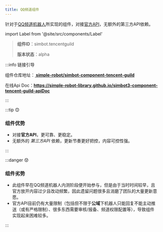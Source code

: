 ```yaml
---
title: QQ频道组件
---
```


针对于[QQ频道机器人](https://bot.q.qq.com/wiki/)所实现的组件，对接[官方API](https://bot.q.qq.com/wiki/develop/api/)，无额外的第三方API依赖。

import Label from '@site/src/components/Label'

> **组件ID**：<Label>simbot.tencentguild</Label>
>
> **版本状态**：<Label title='无法保证可用性、未来可能会频发发生破坏性改动'>alpha</Label>

:::info 链接引导

组件仓库地址：<a href='https://github.com/simple-robot/simbot-component-tencent-guild'><b><span class='bi-github'></span> simple-robot/simbot-component-tencent-guild</b></a>

在线Api Doc：**<https://simple-robot-library.github.io/simbot3-component-tencent-guild-apiDoc>**

:::

:::tip 😊

### 组件优势

- 对接**官方API**，更可靠、更稳定。
- 无额外的 _第三方API_ 依赖，更新节奏更好把控，内容可控性强。


:::

:::danger 😟

### 组件劣势

- 此组件早在QQ频道机器人内测阶段便开始参与，但是由于当时时间较早，且官方放开内容过少且改动频繁，因此遗留问题很多且消磨了团队的大量更新意愿。
- 官方API目前仍有大量限制（包括但不限于**公域**下机器人只能回复不能主动推送（或有严格限制）、很多东西需要审核/报备、频道权限配置等），导致组件实现起来困难较多。

:::
